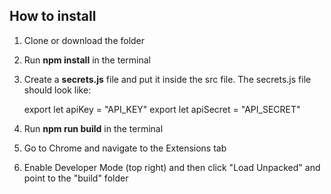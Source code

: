 ## How to install

1. Clone or download the folder
2. Run **npm install** in the terminal
3. Create a **secrets.js** file and put it inside the src file. The secrets.js file should look like:

   export let apiKey = "API_KEY"
   export let apiSecret = "API_SECRET"

4. Run **npm run build** in the terminal
5. Go to Chrome and navigate to the Extensions tab
6. Enable Developer Mode (top right) and then click "Load Unpacked" and point to the "build" folder
